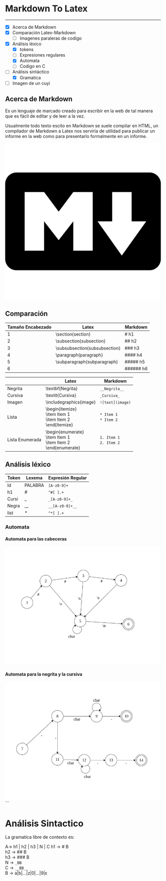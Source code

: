 Markdown To Latex
=================

---

-	[x] Acerca de Markdown
-	[x] Comparación Latex-Markdown
	-	[ ] Imagenes paraleras de codigo
-	[x] Análisis léxico
	-	[x] tokens
	-	[ ] Expresiones regulares
	-	[x] Automata
	-	[ ] Codigo en C
-	[ ] Análisis sintáctico
	-	[x] Gramatica
-	[ ] Imagen de un cuyi

Acerca de Markdown
------------------

Es un lenguaje de marcado creado para escribir en la web de tal manera que es fácil de editar y de leer a la vez.

Usualmente todo texto escito en Markdown se suele compilar en HTML, un compilador de Markdown a Latex nos serviría de utilidad para publicar un informe en la web como para presentarlo formalmente en un informe.

![](imagenes/markdown-512.png)

Comparación
-----------

| Tamaño Encabezado | Latex                         | Markdown  |
|-------------------|-------------------------------|-----------|
| 1                 | \section{section}             | # h1      |
| 2                 | \subsection{subsection}       | ## h2     |
| 3                 | \subsubsection{subsubsection} | ### h3    |
| 4                 | \paragraph{paragraph}         | #### h4   |
| 5                 | \subparagraph{subparagraph}   | ##### h5  |
| 6                 |                               | ###### h6 |

|                 | Latex                                                                      | Markdown                     |
|-----------------|----------------------------------------------------------------------------|------------------------------|
| Negrita         | \textbf{Negrita}                                                           | `__Negrita__`                |
| Cursiva         | \textit{Cursiva}                                                           | `_Cursiva_`                  |
| Imagen          | \includegraphics{image}                                                    | `![text](image)`             |
| Lista           | \begin{itemize} <br> \item Item 1 <br> \item Item 2 <br> \end{itemize}     | `* Item 1` <br> `* Item 2`   |
| Lista Enumerada | \begin{enumerate} <br> \item Item 1 <br> \item Item 2 <br> \end{enumerate} | `1. Item 1` <br> `2. Item 2` |

Análisis léxico
---------------

| Token | Lexema  | Expresión Regular |
|-------|---------|-------------------|
| Id    | PALABRA | `[A-z0-9]+`       |
| h1    | \#      | `^#[ ].+`         |
| Cursi | \_      | `_[A-z0-9]+_`     |
| Negra | \_\_    | `__[A-z0-9]+__`   |
| list  | \*      | `^*[ ].+`         |

### Automata

#### Automata para las cabeceras

![](imagenes/automata1.png)

#### Automata para la negrita y la cursiva

![](imagenes/automata2.png) \`\`\`

Análisis Sintactico
===================

La gramatica libre de contexto es:

A-> h1 | h2 | h3 | N | C h1 -> # B  
h2 -> ## B  
h3 -> ### B  
N -> `_BB`  
C -> `__BB__`  
B -> a|b|...|z|0|...|9|ε
